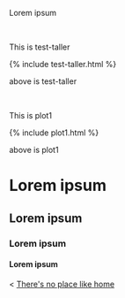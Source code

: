
Lorem ipsum





  &nbsp;

This is test-taller

{% include test-taller.html %}

above is test-taller

  &nbsp;

This is plot1

{% include plot1.html %}

above is plot1

# Lorem ipsum

## Lorem ipsum

### Lorem ipsum

#### Lorem ipsum


< [There's no place like home](./index.md)
